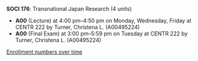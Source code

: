 **SOCI 176**: Transnational Japan Research (4 units)

- **A00** (Lecture) at 4:00 pm–4:50 pm on Monday, Wednesday, Friday at CENTR 222 by Turner, Christena L. (A00495224)
- **A00** (Final Exam) at 3:00 pm–5:59 pm on Tuesday at CENTR 222 by Turner, Christena L. (A00495224)

[Enrollment numbers over time](./SOCI176.tsv)

